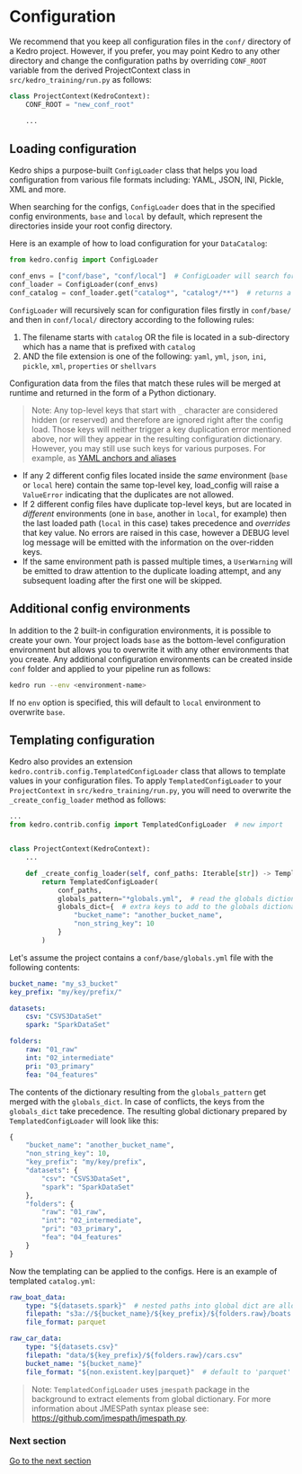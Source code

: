 # Configuration

We recommend that you keep all configuration files in the `conf/` directory of a Kedro project. However, if you prefer, you may point Kedro to any other directory and change the configuration paths by overriding `CONF_ROOT` variable from the derived ProjectContext class in `src/kedro_training/run.py` as follows:

```python
class ProjectContext(KedroContext):
    CONF_ROOT = "new_conf_root"

    ...
```

## Loading configuration

Kedro ships a purpose-built `ConfigLoader` class that helps you load configuration from various file formats including: YAML, JSON, INI, Pickle, XML and more.

When searching for the configs, `ConfigLoader` does that in the specified config environments, `base` and `local` by default, which represent the directories inside your root config directory.

Here is an example of how to load configuration for your `DataCatalog`:

```python
from kedro.config import ConfigLoader

conf_envs = ["conf/base", "conf/local"]  # ConfigLoader will search for configs in these directories
conf_loader = ConfigLoader(conf_envs)
conf_catalog = conf_loader.get("catalog*", "catalog*/**")  # returns a dictionary
```

`ConfigLoader` will recursively scan for configuration files firstly in `conf/base/` and then in `conf/local/` directory according to the following rules:
1. The filename starts with `catalog` OR the file is located in a sub-directory which has a name that is prefixed with `catalog`
2. AND the file extension is one of the following: `yaml`, `yml`, `json`, `ini`, `pickle`, `xml`, `properties` or `shellvars`

Configuration data from the files that match these rules will be merged at runtime and returned in the form of a Python dictionary.

> Note: Any top-level keys that start with `_` character are considered hidden (or reserved) and therefore are ignored right after the config load. Those keys will neither trigger a key duplication error mentioned above, nor will they appear in the resulting configuration dictionary. However, you may still use such keys for various purposes. For example, as [YAML anchors and aliases](https://confluence.atlassian.com/bitbucket/yaml-anchors-960154027.html)

* If any 2 different config files located inside the _same_ environment (`base` or `local` here) contain the same top-level key, load_config will raise a `ValueError` indicating that the duplicates are not allowed.
* If 2 different config files have duplicate top-level keys, but are located in _different_ environments (one in `base`, another in `local`, for example) then the last loaded path (`local` in this case) takes precedence and _overrides_ that key value. No errors are raised in this case, however a DEBUG level log message will be emitted with the information on the over-ridden keys.
* If the same environment path is passed multiple times, a `UserWarning` will be emitted to draw attention to the duplicate loading attempt, and any subsequent loading after the first one will be skipped.

## Additional config environments

In addition to the 2 built-in configuration environments, it is possible to create your own. Your project loads `base` as the bottom-level configuration environment but allows you to overwrite it with any other environments that you create. Any additional configuration environments can be created inside `conf` folder and applied to your pipeline run as follows:

```bash
kedro run --env <environment-name>
```

If no `env` option is specified, this will default to `local` environment to overwrite `base`.

## Templating configuration

Kedro also provides an extension `kedro.contrib.config.TemplatedConfigLoader` class that allows to template values in your configuration files. To apply `TemplatedConfigLoader` to your `ProjectContext` in `src/kedro_training/run.py`, you will need to overwrite the `_create_config_loader` method as follows:

```python
...
from kedro.contrib.config import TemplatedConfigLoader  # new import


class ProjectContext(KedroContext):
    ...

    def _create_config_loader(self, conf_paths: Iterable[str]) -> TemplatedConfigLoader:
        return TemplatedConfigLoader(
            conf_paths,
            globals_pattern="*globals.yml",  # read the globals dictionary from project config
            globals_dict={  # extra keys to add to the globals dictionary, take precedence over globals_pattern
                "bucket_name": "another_bucket_name",
                "non_string_key": 10
            }
        )
```

Let's assume the project contains a `conf/base/globals.yml` file with the following contents:

```yaml
bucket_name: "my_s3_bucket"
key_prefix: "my/key/prefix/"

datasets:
    csv: "CSVS3DataSet"
    spark: "SparkDataSet"

folders:
    raw: "01_raw"
    int: "02_intermediate"
    pri: "03_primary"
    fea: "04_features"
```

The contents of the dictionary resulting from the `globals_pattern` get merged with the `globals_dict`. In case of conflicts, the keys from the `globals_dict` take precedence. The resulting global dictionary prepared by `TemplatedConfigLoader` will look like this:

```python
{
    "bucket_name": "another_bucket_name",
    "non_string_key": 10,
    "key_prefix": "my/key/prefix",
    "datasets": {
        "csv": "CSVS3DataSet",
        "spark": "SparkDataSet"
    },
    "folders": {
        "raw": "01_raw",
        "int": "02_intermediate",
        "pri": "03_primary",
        "fea": "04_features"
    }
}
```

Now the templating can be applied to the configs. Here is an example of templated `catalog.yml`:

```yaml
raw_boat_data:
    type: "${datasets.spark}"  # nested paths into global dict are allowed
    filepath: "s3a://${bucket_name}/${key_prefix}/${folders.raw}/boats.csv"
    file_format: parquet

raw_car_data:
    type: "${datasets.csv}"
    filepath: "data/${key_prefix}/${folders.raw}/cars.csv"
    bucket_name: "${bucket_name}"
    file_format: "${non.existent.key|parquet}"  # default to 'parquet' if the key is not found
```

> Note: `TemplatedConfigLoader` uses `jmespath` package in the background to extract elements from global dictionary. For more information about JMESPath syntax please see: https://github.com/jmespath/jmespath.py.

### Next section
[Go to the next section](./12_transcoding.md)
